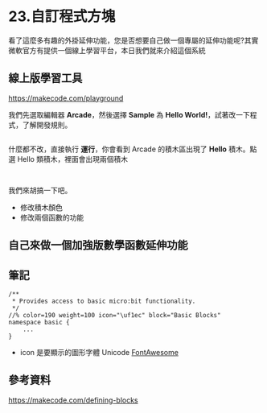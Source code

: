 # 23.自訂程式方塊

看了這麼多有趣的外掛延伸功能，您是否想要自己做一個專屬的延伸功能呢?其實微軟官方有提供一個線上學習平台，本日我們就來介紹這個系統

## 線上版學習工具

https://makecode.com/playground

我們先選取編輯器 **Arcade**，然後選擇 **Sample** 為 **Hello World!**，試著改一下程式，了解開發規則。

![]()

什麼都不改，直接執行 **運行**，你會看到 Arcade 的積木區出現了 **Hello** 積木。點選 Hello 類積木，裡面會出現兩個積木

![]()

![]()

我們來胡搞一下吧。

* 修改積木顏色
* 修改兩個函數的功能


## 自己來做一個加強版數學函數延伸功能

## 筆記


```
/**
 * Provides access to basic micro:bit functionality.
 */
//% color=190 weight=100 icon="\uf1ec" block="Basic Blocks"
namespace basic {
    ...
}

```

* icon 是要顯示的圖形字體 Unicode [FontAwesome](https://fontawesome.com/v5/search?m=free)



## 參考資料

https://makecode.com/defining-blocks